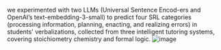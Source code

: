 we experimented with two LLMs (Universal Sentence Encod-ers and OpenAI’s text-embedding-3-small) to predict four SRL categories (processing information, planning, enacting, and realizing errors) in students' verbalizations, collected from three intelligent tutoring systems, covering stoichiometry chemistry and formal logic. ![image](https://github.com/JZ2655/EDM24_SRL-detectors-for-think-aloud/assets/22173655/b01f1739-f8b1-4feb-a710-2cd53f6b71cd)
